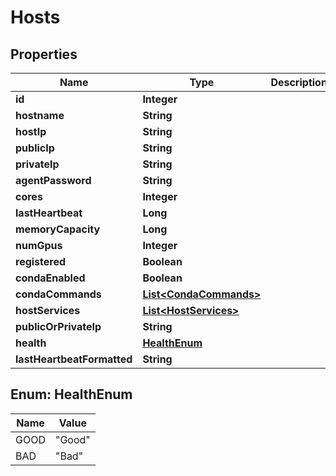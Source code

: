 # Hosts

## Properties
Name | Type | Description | Notes
------------ | ------------- | ------------- | -------------
**id** | **Integer** |  |  [optional]
**hostname** | **String** |  |  [optional]
**hostIp** | **String** |  |  [optional]
**publicIp** | **String** |  |  [optional]
**privateIp** | **String** |  |  [optional]
**agentPassword** | **String** |  |  [optional]
**cores** | **Integer** |  |  [optional]
**lastHeartbeat** | **Long** |  |  [optional]
**memoryCapacity** | **Long** |  |  [optional]
**numGpus** | **Integer** |  |  [optional]
**registered** | **Boolean** |  |  [optional]
**condaEnabled** | **Boolean** |  |  [optional]
**condaCommands** | [**List&lt;CondaCommands&gt;**](CondaCommands.md) |  |  [optional]
**hostServices** | [**List&lt;HostServices&gt;**](HostServices.md) |  |  [optional]
**publicOrPrivateIp** | **String** |  |  [optional]
**health** | [**HealthEnum**](#HealthEnum) |  |  [optional]
**lastHeartbeatFormatted** | **String** |  |  [optional]

<a name="HealthEnum"></a>
## Enum: HealthEnum
Name | Value
---- | -----
GOOD | &quot;Good&quot;
BAD | &quot;Bad&quot;
